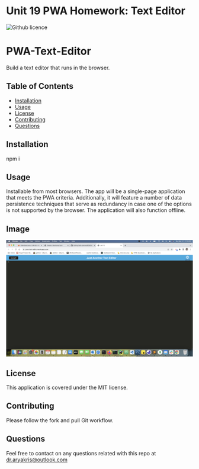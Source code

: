 # Unit 19 PWA Homework: Text Editor
![Github licence](http://img.shields.io/badge/license-MIT-green.svg)

# PWA-Text-Editor
 Build a text editor that runs in the browser. 

## Table of Contents
* [Installation](#installation)
* [Usage](#usage)
* [License](#license)
* [Contributing](#contributing)
* [Questions](#questions)

## Installation
npm i

## Usage
Installable from most browsers. The app will be a single-page application that meets the PWA criteria. Additionally, it will feature a number of data persistence techniques that serve as redundancy in case one of the options is not supported by the browser. The application will also function offline.

## Image 
![alt text](https://github.com/AryaKris/PWA-Text-Editor/blob/main/assets/Screen%20Shot%202022-03-27%20at%2017.25.00.png)

## License
This application is covered under the MIT license.

## Contributing
Please follow the fork and pull Git workflow. 


## Questions 
Feel free to contact on any questions related with this repo at dr.aryakris@outlook.com

